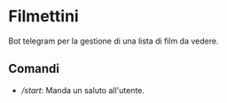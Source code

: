 # Filmettini
Bot telegram per la gestione di una lista di film da vedere.

## Comandi
- */start*: Manda un saluto all'utente.